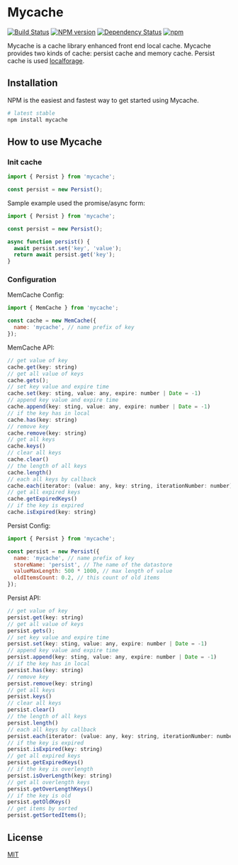 # Mycache

[![Build Status](https://travis-ci.org/arcthur/mycache.svg?branch=master)](http://travis-ci.org/arcthur/mycache)
[![NPM version](https://badge.fury.io/js/mycache.svg)](http://badge.fury.io/js/mycache)
[![Dependency Status](https://img.shields.io/david/arcthur/mycache.svg)](https://david-dm.org/arcthur/mycache)
[![npm](https://img.shields.io/npm/dm/mycache.svg?maxAge=2592000)](https://npmcharts.com/compare/mycache?minimal=true)

Mycache is a cache library enhanced front end local cache. Mycache provides two kinds of cache: persist cache and memory cache. Persist cache is used [localforage](https://github.com/localForage/localForage).

## Installation
NPM is the easiest and fastest way to get started using Mycache.

```bash
# latest stable
npm install mycache
```

## How to use Mycache
### Init cache

```js
import { Persist } from 'mycache';

const persist = new Persist();
```

Sample example used the promise/async form:

```js
import { Persist } from 'mycache';

const persist = new Persist();

async function persist() {
  await persist.set('key', 'value');
  return await persist.get('key');
}
```

### Configuration

MemCache Config:

```js
import { MemCache } from 'mycache';

const cache = new MemCache({
  name: 'mycache', // name prefix of key
});
```

MemCache API:

```js
// get value of key
cache.get(key: string)
// get all value of keys
cache.gets();
// set key value and expire time
cache.set(key: sting, value: any, expire: number | Date = -1)
// append key value and expire time
cache.append(key: sting, value: any, expire: number | Date = -1)
// if the key has in local
cache.has(key: string)
// remove key
cache.remove(key: string)
// get all keys
cache.keys()
// clear all keys
cache.clear()
// the length of all keys
cache.length()
// each all keys by callback
cache.each(iterator: (value: any, key: string, iterationNumber: number) => void)
// get all expired keys
cache.getExpiredKeys()
// if the key is expired
cache.isExpired(key: string)
```

Persist Config:

```js
import { Persist } from 'mycache';

const persist = new Persist({
  name: 'mycache', // name prefix of key
  storeName: 'persist', // The name of the datastore
  valueMaxLength: 500 * 1000, // max length of value
  oldItemsCount: 0.2, // this count of old items
});
```

Persist API:

```js
// get value of key
persist.get(key: string)
// get all value of keys
persist.gets();
// set key value and expire time
persist.set(key: sting, value: any, expire: number | Date = -1)
// append key value and expire time
persist.append(key: sting, value: any, expire: number | Date = -1)
// if the key has in local
persist.has(key: string)
// remove key
persist.remove(key: string)
// get all keys
persist.keys()
// clear all keys
persist.clear()
// the length of all keys
persist.length()
// each all keys by callback
persist.each(iterator: (value: any, key: string, iterationNumber: number) => void)
// if the key is expired
persist.isExpired(key: string)
// get all expired keys
persist.getExpiredKeys()
// if the key is overlength
persist.isOverLength(key: string)
// get all overlength keys
persist.getOverLengthKeys()
// if the key is old
persist.getOldKeys()
// get items by sorted
persist.getSortedItems();
```

## License
[MIT](http://opensource.org/licenses/MIT)